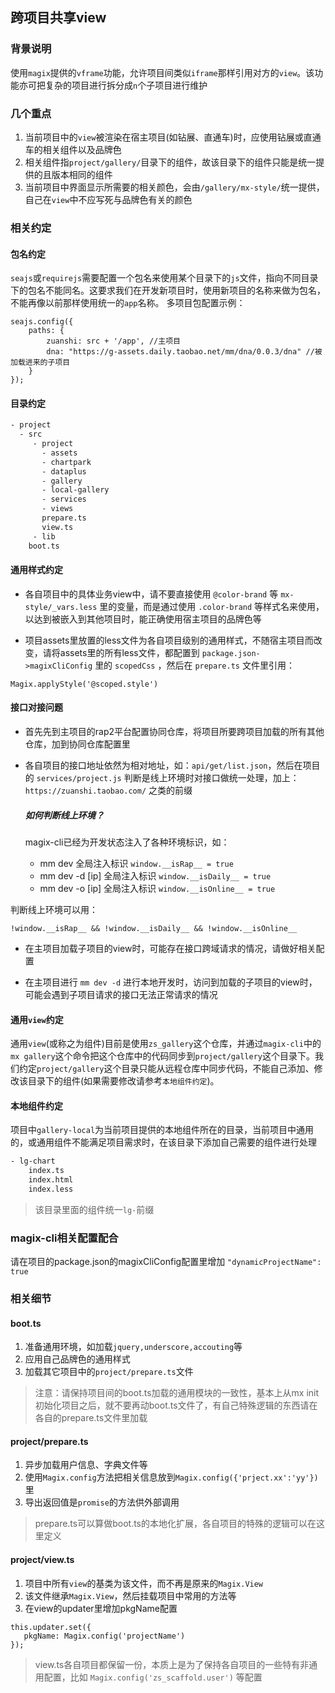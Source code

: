 ## 跨项目共享view

### 背景说明
使用`magix`提供的`vframe`功能，允许项目间类似`iframe`那样引用对方的`view`。该功能亦可把复杂的项目进行拆分成`n`个子项目进行维护

### 几个重点
1. 当前项目中的`view`被渲染在宿主项目(如钻展、直通车)时，应使用钻展或直通车的相关组件以及品牌色
2. 相关组件指`project/gallery/`目录下的组件，故该目录下的组件只能是统一提供的且版本相同的组件
3. 当前项目中界面显示所需要的相关颜色，会由`/gallery/mx-style/`统一提供，自己在`view`中不应写死与品牌色有关的颜色


### 相关约定
#### 包名约定
`seajs`或`requirejs`需要配置一个包名来使用某个目录下的`js`文件，指向不同目录下的包名不能同名。这要求我们在开发新项目时，使用新项目的名称来做为包名，不能再像以前那样使用统一的`app`名称。
多项目包配置示例：
```
seajs.config({
	paths: {
		zuanshi: src + '/app', //主项目
		dna: "https://g-assets.daily.taobao.net/mm/dna/0.0.3/dna" //被加载进来的子项目
	}
});
```

#### 目录约定
```bash
- project
  - src
     - project
       - assets
       - chartpark
       - dataplus
       - gallery
       - local-gallery
       - services
       - views
       prepare.ts
       view.ts
     - lib
    boot.ts
```
#### 通用样式约定
- 各自项目中的具体业务view中，请不要直接使用 `@color-brand` 等 `mx-style/_vars.less` 里的变量，而是通过使用 `.color-brand` 等样式名来使用，以达到被嵌入到其他项目时，能正确使用宿主项目的品牌色等

- 项目assets里放置的less文件为各自项目级别的通用样式，不随宿主项目而改变，请将assets里的所有less文件，都配置到 `package.json->magixCliConfig` 里的 `scopedCss` ，然后在 `prepare.ts` 文件里引用：
```
Magix.applyStyle('@scoped.style')
```

#### 接口对接问题
- 首先先到主项目的rap2平台配置协同仓库，将项目所要跨项目加载的所有其他仓库，加到协同仓库配置里

- 各自项目的接口地址依然为相对地址，如：`api/get/list.json`，然后在项目的 `services/project.js` 判断是线上环境时对接口做统一处理，加上：`https://zuanshi.taobao.com/` 之类的前缀
	##### 如何判断线上环境？

    magix-cli已经为开发状态注入了各种环境标识，如：
    - mm dev 全局注入标识 `window.__isRap__ = true`
    - mm dev -d [ip] 全局注入标识 `window.__isDaily__ = true`
    - mm dev -o [ip] 全局注入标识 `window.__isOnline__ = true`
    
        
        
判断线上环境可以用：
```
!window.__isRap__ && !window.__isDaily__ && !window.__isOnline__
```

- 在主项目加载子项目的view时，可能存在接口跨域请求的情况，请做好相关配置

- 在主项目进行 `mm dev -d` 进行本地开发时，访问到加载的子项目的view时，可能会遇到子项目请求的接口无法正常请求的情况


#### 通用`view`约定
通用`view`(或称之为组件)目前是使用`zs_gallery`这个仓库，并通过`magix-cli`中的`mx gallery`这个命令把这个仓库中的代码同步到`project/gallery`这个目录下。我们约定`project/gallery`这个目录只能从远程仓库中同步代码，不能自己添加、修改该目录下的组件(如果需要修改请参考`本地组件约定`)。

#### 本地组件约定
项目中`gallery-local`为当前项目提供的本地组件所在的目录，当前项目中通用的，或通用组件不能满足项目需求时，在该目录下添加自己需要的组件进行处理

```bash
- lg-chart
    index.ts
    index.html
    index.less
```
>该目录里面的组件统一`lg-`前缀

### magix-cli相关配置配合
请在项目的package.json的magixCliConfig配置里增加 `"dynamicProjectName": true`

### 相关细节
#### boot.ts
 1. 准备通用环境，如加载`jquery,underscore,accouting`等
 2. 应用自己品牌色的通用样式
 3. 加载其它项目中的`project/prepare.ts`文件

> 注意：请保持项目间的boot.ts加载的通用模块的一致性，基本上从mx init初始化项目之后，就不要再动boot.ts文件了，有自己特殊逻辑的东西请在各自的prepare.ts文件里加载

#### project/prepare.ts
 1. 异步加载用户信息、字典文件等
 2. 使用`Magix.config`方法把相关信息放到`Magix.config({'prject.xx':'yy'})`里
 3. 导出返回值是`promise`的方法供外部调用

> prepare.ts可以算做boot.ts的本地化扩展，各自项目的特殊的逻辑可以在这里定义

#### project/view.ts
 1. 项目中所有`view`的基类为该文件，而不再是原来的`Magix.View`
 2. 该文件继承`Magix.View`，然后挂载项目中常用的方法等
 3. 在view的updater里增加pkgName配置
 ```
 this.updater.set({
    pkgName: Magix.config('projectName')
 });
 ```

> view.ts各自项目都保留一份，本质上是为了保持各自项目的一些特有非通用配置，比如 `Magix.config('zs_scaffold.user')` 等配置